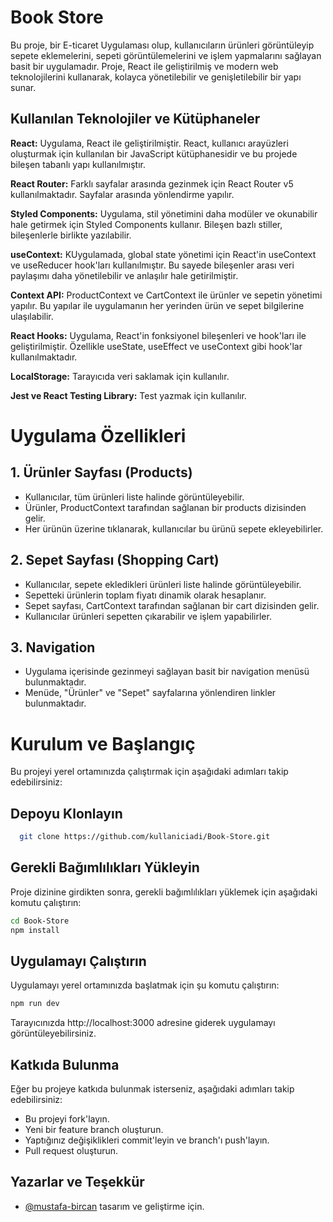 
# Book Store

Bu proje, bir E-ticaret Uygulaması olup, kullanıcıların ürünleri görüntüleyip sepete eklemelerini, sepeti görüntülemelerini ve işlem yapmalarını sağlayan basit bir uygulamadır. Proje, React ile geliştirilmiş ve modern web teknolojilerini kullanarak, kolayca yönetilebilir ve genişletilebilir bir yapı sunar.
## Kullanılan Teknolojiler ve Kütüphaneler


**React:** Uygulama, React ile geliştirilmiştir. React, kullanıcı arayüzleri oluşturmak için kullanılan bir JavaScript kütüphanesidir ve bu projede bileşen tabanlı yapı kullanılmıştır.

**React Router:** Farklı sayfalar arasında gezinmek için React Router v5 kullanılmaktadır. Sayfalar arasında yönlendirme yapılır.

**Styled Components:** Uygulama, stil yönetimini daha modüler ve okunabilir hale getirmek için Styled Components kullanır. Bileşen bazlı stiller, bileşenlerle birlikte yazılabilir.

**useContext:** KUygulamada, global state yönetimi için React'in useContext ve useReducer hook'ları kullanılmıştır. Bu sayede bileşenler arası veri paylaşımı daha yönetilebilir ve anlaşılır hale getirilmiştir.


**Context API:** ProductContext ve CartContext ile ürünler ve sepetin yönetimi yapılır. Bu yapılar ile uygulamanın her yerinden ürün ve sepet bilgilerine ulaşılabilir.


**React Hooks:** Uygulama, React'in fonksiyonel bileşenleri ve hook'ları ile geliştirilmiştir. Özellikle useState, useEffect ve useContext gibi hook'lar kullanılmaktadır.


**LocalStorage:** Tarayıcıda veri saklamak için kullanılır.


**Jest ve React Testing Library:** Test yazmak için kullanılır.
# Uygulama Özellikleri

## 1. Ürünler Sayfası (Products)
- Kullanıcılar, tüm ürünleri liste halinde görüntüleyebilir.
- Ürünler, ProductContext tarafından sağlanan bir products dizisinden gelir.
- Her ürünün üzerine tıklanarak, kullanıcılar bu ürünü sepete ekleyebilirler.


## 2. Sepet Sayfası (Shopping Cart)
- Kullanıcılar, sepete ekledikleri ürünleri liste halinde görüntüleyebilir.
- Sepetteki ürünlerin toplam fiyatı dinamik olarak hesaplanır.
- Sepet sayfası, CartContext tarafından sağlanan bir cart dizisinden gelir.
- Kullanıcılar ürünleri sepetten çıkarabilir ve işlem yapabilirler.

## 3. Navigation
- Uygulama içerisinde gezinmeyi sağlayan basit bir navigation menüsü bulunmaktadır.
- Menüde, "Ürünler" ve "Sepet" sayfalarına yönlendiren linkler bulunmaktadır.

    
  
# Kurulum ve Başlangıç
 
Bu projeyi yerel ortamınızda çalıştırmak için aşağıdaki adımları takip edebilirsiniz:

## Depoyu Klonlayın
```bash 
  git clone https://github.com/kullaniciadi/Book-Store.git

```


## Gerekli Bağımlılıkları Yükleyin
Proje dizinine girdikten sonra, gerekli bağımlılıkları yüklemek için aşağıdaki komutu çalıştırın:
```bash 
cd Book-Store
npm install
```

## Uygulamayı Çalıştırın
Uygulamayı yerel ortamınızda başlatmak için şu komutu çalıştırın:

```bash 
npm run dev
```

Tarayıcınızda http://localhost:3000 adresine giderek uygulamayı görüntüleyebilirsiniz.

    
## Katkıda Bulunma
Eğer bu projeye katkıda bulunmak isterseniz, aşağıdaki adımları takip edebilirsiniz:

-  Bu projeyi fork'layın.
-  Yeni bir feature branch oluşturun.
-  Yaptığınız değişiklikleri commit'leyin ve branch'ı push'layın.
-  Pull request oluşturun.
  
## Yazarlar ve Teşekkür

- [@mustafa-bircan](https://github.com/mustafa-bircan) tasarım ve geliştirme için.

  